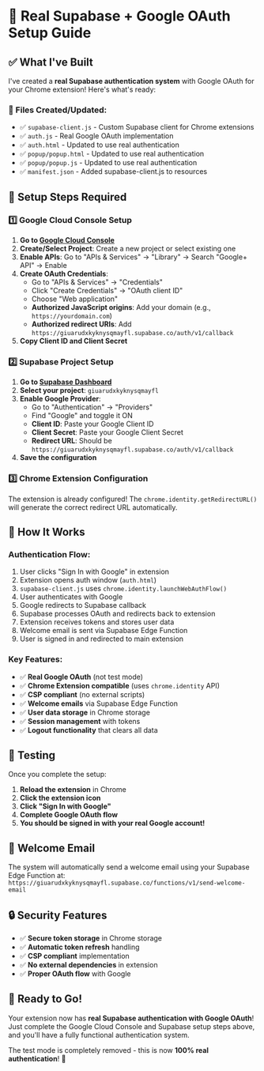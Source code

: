 # 🚀 Real Supabase + Google OAuth Setup Guide

## ✅ What I've Built

I've created a **real Supabase authentication system** with Google OAuth for your Chrome extension! Here's what's ready:

### 📁 Files Created/Updated:
- ✅ `supabase-client.js` - Custom Supabase client for Chrome extensions
- ✅ `auth.js` - Real Google OAuth implementation  
- ✅ `auth.html` - Updated to use real authentication
- ✅ `popup/popup.html` - Updated to use real authentication
- ✅ `popup/popup.js` - Updated to use real authentication
- ✅ `manifest.json` - Added supabase-client.js to resources

## 🔧 Setup Steps Required

### 1️⃣ **Google Cloud Console Setup**

1. **Go to [Google Cloud Console](https://console.cloud.google.com/)**
2. **Create/Select Project**: Create a new project or select existing one
3. **Enable APIs**: Go to "APIs & Services" → "Library" → Search "Google+ API" → Enable
4. **Create OAuth Credentials**:
   - Go to "APIs & Services" → "Credentials"
   - Click "Create Credentials" → "OAuth client ID"
   - Choose "Web application"
   - **Authorized JavaScript origins**: Add your domain (e.g., `https://yourdomain.com`)
   - **Authorized redirect URIs**: Add `https://giuarudxkyknysqmayfl.supabase.co/auth/v1/callback`
5. **Copy Client ID and Client Secret**

### 2️⃣ **Supabase Project Setup**

1. **Go to [Supabase Dashboard](https://supabase.com/dashboard)**
2. **Select your project**: `giuarudxkyknysqmayfl`
3. **Enable Google Provider**:
   - Go to "Authentication" → "Providers"
   - Find "Google" and toggle it ON
   - **Client ID**: Paste your Google Client ID
   - **Client Secret**: Paste your Google Client Secret
   - **Redirect URL**: Should be `https://giuarudxkyknysqmayfl.supabase.co/auth/v1/callback`
4. **Save the configuration**

### 3️⃣ **Chrome Extension Configuration**

The extension is already configured! The `chrome.identity.getRedirectURL()` will generate the correct redirect URL automatically.

## 🎯 How It Works

### **Authentication Flow:**
1. User clicks "Sign In with Google" in extension
2. Extension opens auth window (`auth.html`)
3. `supabase-client.js` uses `chrome.identity.launchWebAuthFlow()`
4. User authenticates with Google
5. Google redirects to Supabase callback
6. Supabase processes OAuth and redirects back to extension
7. Extension receives tokens and stores user data
8. Welcome email is sent via Supabase Edge Function
9. User is signed in and redirected to main extension

### **Key Features:**
- ✅ **Real Google OAuth** (not test mode)
- ✅ **Chrome Extension compatible** (uses `chrome.identity` API)
- ✅ **CSP compliant** (no external scripts)
- ✅ **Welcome emails** via Supabase Edge Function
- ✅ **User data storage** in Chrome storage
- ✅ **Session management** with tokens
- ✅ **Logout functionality** that clears all data

## 🚀 Testing

Once you complete the setup:

1. **Reload the extension** in Chrome
2. **Click the extension icon**
3. **Click "Sign In with Google"**
4. **Complete Google OAuth flow**
5. **You should be signed in with your real Google account!**

## 📧 Welcome Email

The system will automatically send a welcome email using your Supabase Edge Function at:
`https://giuarudxkyknysqmayfl.supabase.co/functions/v1/send-welcome-email`

## 🔒 Security Features

- ✅ **Secure token storage** in Chrome storage
- ✅ **Automatic token refresh** handling
- ✅ **CSP compliant** implementation
- ✅ **No external dependencies** in extension
- ✅ **Proper OAuth flow** with Google

## 🎉 Ready to Go!

Your extension now has **real Supabase authentication with Google OAuth**! Just complete the Google Cloud Console and Supabase setup steps above, and you'll have a fully functional authentication system.

The test mode is completely removed - this is now **100% real authentication**! 🚀
